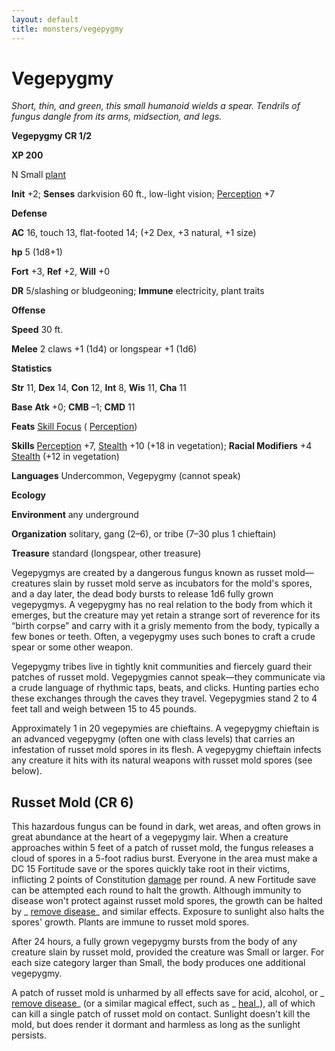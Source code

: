 ```yaml
---
layout: default
title: monsters/vegepygmy
---
```

# Vegepygmy

_Short, thin, and green, this small humanoid wields a spear. Tendrils of fungus dangle from its arms, midsection, and legs._

**Vegepygmy CR 1/2**

**XP 200**

N Small [plant](creatureTypes#_plant)

**Init** +2; **Senses** darkvision 60 ft., low-light vision; [Perception](../skills/perception#_perception) +7

**Defense**

**AC** 16, touch 13, flat-footed 14; (+2 Dex, +3 natural, +1 size)

**hp** 5 (1d8+1)

**Fort** +3, **Ref** +2, **Will** +0

**DR** 5/slashing or bludgeoning; **Immune** electricity, plant traits

**Offense**

**Speed** 30 ft.

**Melee** 2 claws +1 (1d4) or longspear +1 (1d6)

**Statistics**

**Str** 11, **Dex** 14, **Con** 12, **Int** 8, **Wis** 11, **Cha** 11

**Base**  **Atk** +0; **CMB** –1; **CMD** 11

**Feats** [Skill Focus](../feats#_skill-focus) ( [Perception](../skills/perception#_perception))

**Skills** [Perception](../skills/perception#_perception) +7, [Stealth](../skills/stealth#_stealth) +10 (+18 in vegetation); **Racial Modifiers** +4 [Stealth](../skills/stealth#_stealth) (+12 in vegetation)

**Languages** Undercommon, Vegepygmy (cannot speak)

**Ecology**

**Environment** any underground

**Organization** solitary, gang (2–6), or tribe (7–30 plus 1 chieftain)

**Treasure** standard (longspear, other treasure)

Vegepygmys are created by a dangerous fungus known as russet mold—creatures slain by russet mold serve as incubators for the mold's spores, and a day later, the dead body bursts to release 1d6 fully grown vegepygmys. A vegepygmy has no real relation to the body from which it emerges, but the creature may yet retain a strange sort of reverence for its “birth corpse” and carry with it a grisly memento from the body, typically a few bones or teeth. Often, a vegepygmy uses such bones to craft a crude spear or some other weapon.

Vegepygmy tribes live in tightly knit communities and fiercely guard their patches of russet mold. Vegepygmies cannot speak—they communicate via a crude language of rhythmic taps, beats, and clicks. Hunting parties echo these exchanges through the caves they travel. Vegepygmies stand 2 to 4 feet tall and weigh between 15 to 45 pounds.

Approximately 1 in 20 vegepymies are chieftains. A vegepygmy chieftain is an advanced vegepygmy (often one with class levels) that carries an infestation of russet mold spores in its flesh. A vegepygmy chieftain infects any creature it hits with its natural weapons with russet mold spores (see below).

## Russet Mold (CR 6)

This hazardous fungus can be found in dark, wet areas, and often grows in great abundance at the heart of a vegepygmy lair. When a creature approaches within 5 feet of a patch of russet mold, the fungus releases a cloud of spores in a 5-foot radius burst. Everyone in the area must make a DC 15 Fortitude save or the spores quickly take root in their victims, inflicting 2 points of Constitution [damage](universalMonsterRules#_ability-damage-and-drain) per round. A new Fortitude save can be attempted each round to halt the growth. Although immunity to disease won't protect against russet mold spores, the growth can be halted by _ [remove disease](../spells/removeDisease#_remove-disease)_ and similar effects. Exposure to sunlight also halts the spores' growth. Plants are immune to russet mold spores.

After 24 hours, a fully grown vegepygmy bursts from the body of any creature slain by russet mold, provided the creature was Small or larger. For each size category larger than Small, the body produces one additional vegepygmy.

A patch of russet mold is unharmed by all effects save for acid, alcohol, or _ [remove disease](../spells/removeDisease#_remove-disease)_ (or a similar magical effect, such as _ [heal](../spells/heal#_heal)_), all of which can kill a single patch of russet mold on contact. Sunlight doesn't kill the mold, but does render it dormant and harmless as long as the sunlight persists.

